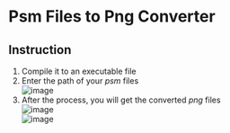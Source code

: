 # Psm Files to Png Converter

## Instruction
1. Compile it to an executable file
2. Enter the path of your *psm* files  
     ![image](https://github.com/user-attachments/assets/de886150-4787-4105-9225-932393725564)  
3. After the process, you will get the converted *png* files  
    ![image](https://github.com/user-attachments/assets/604051f5-0a73-42cb-a886-fbcd8da7b5c7)  
    ![image](https://github.com/user-attachments/assets/601ab161-ce47-4186-b199-67f5cb23f6af)
